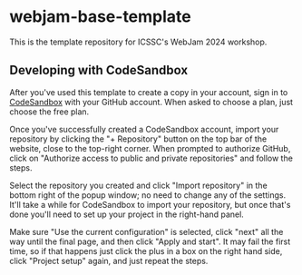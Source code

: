 # webjam-base-template

This is the template repository for ICSSC's WebJam 2024 workshop.

## Developing with CodeSandbox

After you've used this template to create a copy in your account, sign in to [CodeSandbox](https://codesandbox.io) with your GitHub account. When asked to choose a plan, just choose the free plan.

Once you've successfully created a CodeSandbox account, import your repository by clicking the "+ Repository" button on the top bar of the website, close to the top-right corner. When prompted to authorize GitHub, click on "Authorize access to public and private repositories" and follow the steps.

Select the repository you created and click "Import repository" in the bottom right of the popup window; no need to change any of the settings. It'll take a while for CodeSandbox to import your repository, but once that's done you'll need to set up your project in the right-hand panel.

Make sure "Use the current configuration" is selected, click "next" all the way until the final page, and then click "Apply and start". It may fail the first time, so if that happens just click the plus in a box on the right hand side, click "Project setup" again, and just repeat the steps.
